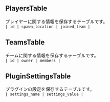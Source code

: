 ## PlayersTable

プレイヤーに関する情報を保存するテーブルです。  
`| id | spawn_location | joined_team |`

## TeamsTable

チームに関する情報を保存するテーブルです。  
`| id | owner | members |`

## PluginSettingsTable

プラグインの設定を保存するテーブルです。  
`| settings_name | settings_value |`